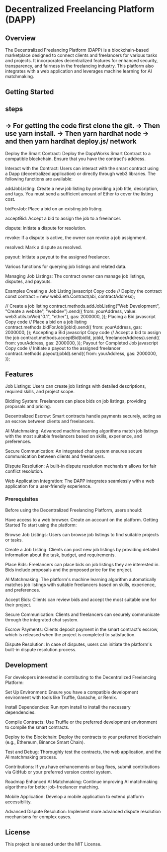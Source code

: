 # Decentralized Freelancing Platform (DAPP)
## Overview
The Decentralized Freelancing Platform (DAPP) is a blockchain-based marketplace designed to connect clients and freelancers for various tasks and projects. It incorporates decentralized features for enhanced security, transparency, and fairness in the freelancing industry. This platform also integrates with a web application and leverages machine learning for AI matchmaking.

## Getting Started
## steps
-> For getting the code first clone the git.
-> Then use yarn install.
-> Then yarn hardhat node
-> and then yarn hardhat deploy.js/ network
-
Deploy the Smart Contract: Deploy the DappWorks Smart Contract to a compatible blockchain. Ensure that you have the contract's address.

Interact with the Contract: Users can interact with the smart contract using a Dapp (decentralized application) or directly through web3 libraries. The following functions are available:

addJobListing: Create a new job listing by providing a job title, description, and tags. You must send a sufficient amount of Ether to cover the listing cost.

bidForJob: Place a bid on an existing job listing.

acceptBid: Accept a bid to assign the job to a freelancer.

dispute: Initiate a dispute for resolution.

revoke: If a dispute is active, the owner can revoke a job assignment.

resolved: Mark a dispute as resolved.

payout: Initiate a payout to the assigned freelancer.

Various functions for querying job listings and related data.

Managing Job Listings: The contract owner can manage job listings, disputes, and payouts.

Examples
Creating a Job Listing
javascript
Copy code
// Deploy the contract
const contract = new web3.eth.Contract(abi, contractAddress);

// Create a job listing
contract.methods.addJobListing("Web Development", "Create a website", "webdev").send({
  from: yourAddress,
  value: web3.utils.toWei("0.1", "ether"),
  gas: 2000000,
});
Placing a Bid
javascript
Copy code
// Place a bid on a job listing
contract.methods.bidForJob(jobId).send({
  from: yourAddress,
  gas: 2000000,
});
Accepting a Bid
javascript
Copy code
// Accept a bid to assign the job
contract.methods.acceptBid(bidId, jobId, freelancerAddress).send({
  from: yourAddress,
  gas: 2000000,
});
Payout for Completed Job
javascript
Copy code
// Initiate a payout to the assigned freelancer
contract.methods.payout(jobId).send({
  from: yourAddress,
  gas: 2000000,
});

## Features
Job Listings: Users can create job listings with detailed descriptions, required skills, and project scope.

Bidding System: Freelancers can place bids on job listings, providing proposals and pricing.

Decentralized Escrow: Smart contracts handle payments securely, acting as an escrow between clients and freelancers.

AI Matchmaking: Advanced machine learning algorithms match job listings with the most suitable freelancers based on skills, experience, and preferences.

Secure Communication: An integrated chat system ensures secure communication between clients and freelancers.

Dispute Resolution: A built-in dispute resolution mechanism allows for fair conflict resolution.

Web Application Integration: The DAPP integrates seamlessly with a web application for a user-friendly experience.

### Prerequisites
Before using the Decentralized Freelancing Platform, users should:

 Have access to a web browser.
 Create an account on the platform.
 Getting Started
 To start using the platform:

Browse Job Listings: Users can browse job listings to find suitable projects or tasks.

Create a Job Listing: Clients can post new job listings by providing detailed information about the task, budget, and requirements.

Place Bids: Freelancers can place bids on job listings they are interested in. Bids include proposals and the proposed price for the project.

AI Matchmaking: The platform's machine learning algorithm automatically matches job listings with suitable freelancers based on skills, experience, and preferences.

Accept Bids: Clients can review bids and accept the most suitable one for their project.

Secure Communication: Clients and freelancers can securely communicate through the integrated chat system.

Escrow Payments: Clients deposit payment in the smart contract's escrow, which is released when the project is completed to satisfaction.

Dispute Resolution: In case of disputes, users can initiate the platform's built-in dispute resolution process.

## Development
For developers interested in contributing to the Decentralized Freelancing Platform:

Set Up Environment: Ensure you have a compatible development environment with tools like Truffle, Ganache, or Remix.

Install Dependencies: Run npm install to install the necessary dependencies.

Compile Contracts: Use Truffle or the preferred development environment to compile the smart contracts.

Deploy to the Blockchain: Deploy the contracts to your preferred blockchain (e.g., Ethereum, Binance Smart Chain).

Test and Debug: Thoroughly test the contracts, the web application, and the AI matchmaking process.

Contributions: If you have enhancements or bug fixes, submit contributions via GitHub or your preferred version control system.

Roadmap
Enhanced AI Matchmaking: Continue improving AI matchmaking algorithms for better job-freelancer matching.

Mobile Application: Develop a mobile application to extend platform accessibility.

Advanced Dispute Resolution: Implement more advanced dispute resolution mechanisms for complex cases.

## License
This project is released under the MIT License.
